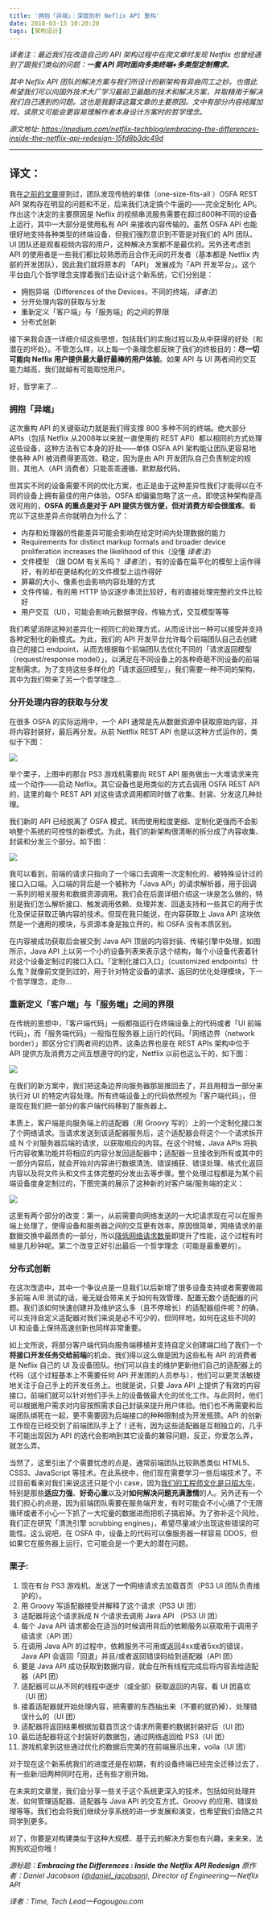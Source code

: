 ```yaml
---
title: '拥抱「异端」：深度剖析 Neflix API 重构'
date: 2018-03-15 10:20:28
tags: [架构设计]
---
```


_译者注：最近我们在改造自己的 API 架构过程中在爬文章时发现 Netflix 也曾经遇到了跟我们类似的问题：**一套 API 同时面向多类终端+多类型定制需求**。_

_其中 Neflix API 团队的解决方案与我们所设计的新架构有异曲同工之妙。也借此希望我们可以向国外技术大厂学习最前卫最酷的技术和解决方案，并取精用于解决我们自己遇到的问题。这也是我翻译这篇文章的主要原因。文中有部分内容纯属加戏，读原文可能会更容易理解作者本身设计方案时的哲学理念。_

_源文地址: https://medium.com/netflix-techblog/embracing-the-differences-inside-the-netflix-api-redesign-15fd8b3dc49d_

---

## 译文：

我在[之前的文章](https://blog.programmableweb.com/2012/05/15/why-rest-keeps-me-up-at-night/)提到过，团队发现传统的单体（one-size-fits-all ）OSFA REST API 架构存在明显的问题和不足，后来我们决定搞个牛逼的——完全定制化 API。作出这个决定的主要原因是 Neflix 的视频串流服务需要在超过800种不同的设备上运行，其中一大部分是使用私有 API 来接收内容传输的。虽然 OSFA API 也能很好地支持各种类型的终端设备，但我们强烈意识到不管是对我们的 API 团队、UI 团队还是观看视频内容的用户，这种解决方案都不是最优的。另外还考虑到 API 的使用者是一些我们都比较熟悉而且合作无间的开发者（基本都是 Netflix 内部的开发团队），因此我们就将原本的 「API」 发展成为「API 开发平台」。这个平台由几个哲学理念支撑着我们去设计这个新系统，它们分别是：

- 拥抱异端（Differences of the Devices，不同的终端，_译者注_）
- 分开处理内容的获取与分发
- 重新定义「客户端」与「服务端」的之间的界限
- 分布式创新

接下来我会逐一详细介绍这些思想，包括我们的实施过程以及从中获得的好处（和潜在的坏处）。不管怎么样，以上每一个条理念都反映了我们的终极目的：**尽一切可能向 Neflix 用户提供最大最好最棒的用户体验**。如果 API 与 UI 两者间的交互能力越高，我们就越有可能取悦用户。

好，哲学来了…

### 拥抱「异端」

这次重构 API 的关键驱动力就是我们得支撑 800 多种不同的终端。绝大部分 APIs（包括 Netflix 从2008年以来就一直使用的 REST API）都以相同的方式处理这些设备，这种方法有它本身的好处——单体 OSFA API 架构能让团队更容易地使各种 API 被消费得更高效、稳定，因为是由 API 开发团队自己负责制定的规则，其他人（API 消费者）只能乖乖遵循、默默敲代码。

但其实不同的设备需要不同的优化方案，也正是由于这种差异性我们才能得以在不同的设备上拥有最佳的用户体验。OSFA 却偏偏忽略了这一点。即使这种架构是高效可用的，**OSFA 的重点是对于 API 提供方很方便，但对消费方却会很蛋疼**。看完以下这些差异点你就明白为什么了：

- 内存和处理器的性能差异可能会影响在给定时间内处理数据的能力
- Requirements for distinct markup formats and broader device proliferation increases the likelihood of this（没懂 _译者注_）
- 文件模型  （跟 DOM 有关系吗？ _译者注_），有的设备在扁平化的模型上运作得好，有的却在更结构化的文件模型上运作得好
- 屏幕的大小、像素也会影响内容处理的方式
- 文件传输，有的用 HTTP 协议逐步串流比较好，有的直接处理完整的文件比较好
- 用户交互（UI），可能会影响元数据字段，传输方式，交互模型等等

我们希望消除这种对差异化一视同仁的处理方式，从而设计出一种可以接受并支持各种定制化的新模式。为此，我们的 API 开发平台允许每个前端团队自己去创建自己的接口 endpoint，从而去根据每个前端团队去优化不同的「请求返回模型（request/response model）」，以满足在不同设备上的各种奇葩不同设备的前端定制需求。为了支持这些多样化的「请求返回模型」，我们需要一种不同的架构，其中为我们带来了另一个哲学理念…

### 分开处理内容的获取与分发

在很多 OSFA 的实际运用中，一个 API 通常是先从数据资源中获取原始内容，并将内容封装好，最后再分发。从前 Netflix REST API 也是以这种方式运作的，类似于下图：

![](https://fargogo.oss-cn-shanghai.aliyuncs.com/cdn/1.png)

举个栗子，上图中的那台 PS3 游戏机需要向 REST API 服务做出一大堆请求来完成一个动作——启动 Neflix。其它设备也是用类似的方式去调用 OSFA REST API 的，这里的每个 REST API 对这些请求调用都同时做了收集、封装、分发这几种处理。

我们新的 API 已经脱离了 OSFA 模式，转而使用粒度更细、定制化更强而不会影响整个系统的可控性的新模式。为此，我们的新架构很清晰的拆分成了内容收集、封装和分发三个部分。如下图：

![](https://fargogo.oss-cn-shanghai.aliyuncs.com/cdn/2.png)

我可以看到，前端的请求只指向了一个端口去调用一次定制化的、被特殊设计过的接口入口端。入口端的背后是一个被称为「Java API」的请求解析器，用于回调一系列的相关服务和数据资源调用。我们会在后面详细介绍这一块是怎么做的，特别是我们怎么解析接口、触发调用依赖、处理并发、回退支持和一些其它的用于优化及保证获取正确内容的技术。但现在我只能说，在内容获取上 Java API 这块依然是一个通用的模块，与资源本身是独立开的，和 OSFA 没有本质区别。

在内容被成功获取后会被交到 Java API 顶层的内容封装、传输引擎中处理，如图所示，Java API 上以另一个小的设备列表来表示这个结构，每个小设备代表着针对这个设备定制过的接口入口。「定制化接口入口」（customized endpoints）什么鬼？就像前文提到过的，用于针对特定设备的请求、返回的优化处理模块，下一个哲学理念，走你…

### 重新定义「客户端」与「服务端」之间的界限

在传统的思想中，「客户端代码」一般都指运行在终端设备上的代码或者「UI 前端代码」，而「服务端代码」一般指在服务器上运行的代码。「网络边界（network border）」即区分它们两者间的边界。这条边界也是在 REST APIs 架构中位于 API 提供方及消费方之间互想遵守的约定，Netflix 以前也这么干的，如下图：

![](https://fargogo.oss-cn-shanghai.aliyuncs.com/cdn/3.png)

在我们的新方案中，我们把这条边界向服务器那层推回去了，并且用相当一部分来执行对 UI 的特定内容处理。所有终端设备上的代码依然视为「客户端代码」，但是现在我们把一部分的客户端代码移到了服务器上。

本质上，客户端是向服务端上的适配器（用 Groovy 写的）上的一个定制化接口发了个网络请求。当请求发送到该适配器服务后，这个适配器会将这个一个请求拆开成 N 个对服务器后端的请求，以获取相应的内容。在这个时候，Java APIs 将执行内容收集功能并将相应的内容分发回适配器中；适配器一旦接收到所有或其中的一部分内容后，就会开始对内容进行数据清洗、错误捕获、错误处理、格式化返回内容以及将文件头和文件主体完整的分发出去等步骤。整个处理过程都是为某个前端设备度身定制过的，下图完美的展示了这种新的对客户端/服务端的定义：

![](https://fargogo.oss-cn-shanghai.aliyuncs.com/cdn/4.png)

这里有两个部分的改变：第一，从前需要向网络发送的一大坨请求现在可以在服务端上处理了，使得设备和服务器之间的交互更有效率，原因很简单，网络请求的是数据交换中最昂贵的一部分，所以[降低网络请求数量](https://medium.com/@Netflix_Techblog/redesigning-the-netflix-api-db5a7221fcff)即提升了性能，这个过程有时候是几秒钟呢。第二个改变正好引出最后一个哲学理念（可能是最重要的）。

### 分布式创新

在这次改造中，其中一个争议点是一旦我们以后新增了很多设备支持或者需要做超多前端 A/B 测试的话，毫无疑会带来关于如何有效管理、配置无数个适配器的问题。我们该如何快速创建并及维护这么多（且不停增长）的适配器组件呢？的确，可以支持自定义适配器对我们来说是必不可少的，但同样地，如何在这些不同的 UI 和设备上保持高速创新也同样非常重要。

如上文所说，将部分客户端代码向服务端移植并支持自定义创建端口给了我们一个**将接口开发任务交给前端**的机会。我们得以这么做是因为这些私有 API 的消费者是 Neflix 自己的 UI 及设备团队。他们可以自主的维护更新他们自己的适配器上的代码（这个过程基本上不需要任何 API 开发团的人员参与），他们可以更灵活敏捷地关注于自己手上的开发任务上。也就是说，只要 Java API 上提供了有效的内容接口，前端们就可以针对他们手头上的设备做最大化的优化工作。与此同时，他们可以根据用户需求对内容按照需求自己封装来提升用户体验。他们也不再需要和后端团队绑死在一起，更不需要因为后端接口的种种限制成为开发瓶颈。API 的创新工作现在已经交到了前端团队手上了！还有，因为这些适配器是互相独立的，几乎不可能出现因为 API 的迭代会影响到其它设备的兼容问题，反正，你爱怎么弄，就怎么弄。

当然了，这里引出了个需要忧虑的点是，通常前端团队比较熟悉类似 HTML5、CSS3、JavaScript 等技术。在此系统中，他们现在需要学习一些后端技术了。不过目前看来对我们来说这还只是个小 case，因为[我们的工程师文化是只招大牛](https://www.slideshare.net/reed2001/culture-1798664?ref=https://jobs.netflix.com/jobs.html)，特别是那些**适应力强**、**好奇心重**以及对**如何解决问题充满激情**的人。另外还有一个我们担心的点是，因为前端团队需要在服务端开发，有时可能会不小心搞了个无限循环或者不小心一下抓了一大坨量的数据进而把机子搞宕掉。为了弥补这个风险，我们正在研究「清洗引擎 scrubbing engines」，希望尽量减少出现这些错误的可能性。这么说吧，在 OSFA 中，设备上的代码可以像服务器一样容易 DDOS，但如果它在服务器上运行，它可能会是一个更大的潜在问题。

### 栗子:

1. 现在有台 PS3 游戏机，发送了**一个**网络请求去加载首页（PS3 UI 团队负责维护的）。
1. 用 Groovy 写适配器接受并解释了这个请求（PS3 UI 团）
1. 适配器将这个请求拆成 N 个请求去调用 Java API （PS3 UI 团）
1. 每个 Java API 请求都会在适当的时候调用背后的依赖服务以获取用于调用子级请求（API 团）
1. 在调用 Java API 的过程中，依赖服务不可用或返回4xx或者5xx的错误，Java API 会返回「回退」并且/或者返回错误码给到适配器（API 团）
1. 要是 Java API 成功获取到数据内容，就会在所有线程完成后将内容丢给适配器（API 团）
1. 适配器可以从不同的线程中逐步（或全部）获取返回的内容，看 UI 团喜欢（UI 团）
1. 接着适配器就开始处理内容，把需要的东西抽出来（不要的就扔掉）、处理错误什么的（UI 团）
1. 适配器将返回结果根据加载首页这个请求所需要的数据封装好后（UI 团）
1. 最后适配器将这个封装好的数据包，通过网络返回给 PS3（UI 团）
1. 游戏机拿到这些通过优化的数据后完美的在前端展示出来，voila（UI 团）

对于现在这个新系统我们的进度还是在初期，有的设备终端已经完全迁移过去了，有一些新/旧两种同时在用，还有些才刚开始。

在未来的文章里，我们会分享一些关于这个系统更深入的技术，包括如何处理并发、如何管理适配器、适配器与 Java API 的交互方式、Groovy 的应用、错误处理等等。我们也会将我们继续分享系统的进一步发展和演变，也希望我们会随之共同学到更多。

对了，你要是对构建类似于这种大规模、基于云的解决方案也有兴趣，来来来，法狗狗欢迎你哦！

_源标题：**Embracing the Differences : Inside the Netflix API Redesign**_
_原作者：Daniel Jacobson ([@daniel_jacobson](https://www.twitter.com/daniel_jacobson)), Director of Engineering — Netflix API_

_译者：Time, Tech Lead —Fagougou.com_
